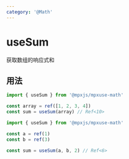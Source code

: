 ```yaml
---
category: '@Math'
---
```


# useSum

获取数组的响应式和

## 用法

```ts
import { useSum } from '@mpxjs/mpxuse-math'

const array = ref([1, 2, 3, 4])
const sum = useSum(array) // Ref<10>
```

```ts
import { useSum } from '@mpxjs/mpxuse-math'

const a = ref(1)
const b = ref(3)

const sum = useSum(a, b, 2) // Ref<6>
```
